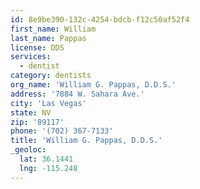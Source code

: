 ```yaml
---
id: 8e9be390-132c-4254-bdcb-f12c50af52f4
first_name: William
last_name: Pappas
license: DDS
services:
  - dentist
category: dentists
org_name: 'William G. Pappas, D.D.S.'
address: '7884 W. Sahara Ave.'
city: 'Las Vegas'
state: NV
zip: '89117'
phone: '(702) 367-7133'
title: 'William G. Pappas, D.D.S.'
_geoloc:
  lat: 36.1441
  lng: -115.248
---
```

